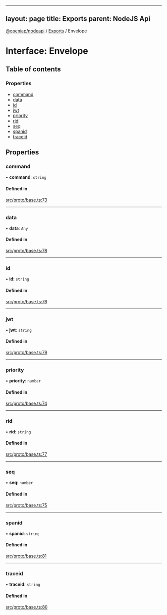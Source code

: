 
---
layout: page
title: Exports
parent: NodeJS Api
---
[@openiap/nodeapi](../README.md) / [Exports](../modules.md) / Envelope

# Interface: Envelope

## Table of contents

### Properties

- [command](Envelope.md#command)
- [data](Envelope.md#data)
- [id](Envelope.md#id)
- [jwt](Envelope.md#jwt)
- [priority](Envelope.md#priority)
- [rid](Envelope.md#rid)
- [seq](Envelope.md#seq)
- [spanid](Envelope.md#spanid)
- [traceid](Envelope.md#traceid)

## Properties

### command

• **command**: `string`

#### Defined in

[src/proto/base.ts:73](https://github.com/openiap/nodeapi/blob/a6b5438/src/proto/base.ts#L73)

___

### data

• **data**: `Any`

#### Defined in

[src/proto/base.ts:78](https://github.com/openiap/nodeapi/blob/a6b5438/src/proto/base.ts#L78)

___

### id

• **id**: `string`

#### Defined in

[src/proto/base.ts:76](https://github.com/openiap/nodeapi/blob/a6b5438/src/proto/base.ts#L76)

___

### jwt

• **jwt**: `string`

#### Defined in

[src/proto/base.ts:79](https://github.com/openiap/nodeapi/blob/a6b5438/src/proto/base.ts#L79)

___

### priority

• **priority**: `number`

#### Defined in

[src/proto/base.ts:74](https://github.com/openiap/nodeapi/blob/a6b5438/src/proto/base.ts#L74)

___

### rid

• **rid**: `string`

#### Defined in

[src/proto/base.ts:77](https://github.com/openiap/nodeapi/blob/a6b5438/src/proto/base.ts#L77)

___

### seq

• **seq**: `number`

#### Defined in

[src/proto/base.ts:75](https://github.com/openiap/nodeapi/blob/a6b5438/src/proto/base.ts#L75)

___

### spanid

• **spanid**: `string`

#### Defined in

[src/proto/base.ts:81](https://github.com/openiap/nodeapi/blob/a6b5438/src/proto/base.ts#L81)

___

### traceid

• **traceid**: `string`

#### Defined in

[src/proto/base.ts:80](https://github.com/openiap/nodeapi/blob/a6b5438/src/proto/base.ts#L80)
